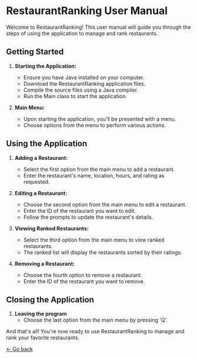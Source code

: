 # RestaurantRanking User Manual

Welcome to RestaurantRanking! This user manual will guide you through the steps of using the application to manage and rank restaurants.

## Getting Started

1. **Starting the Application:**

   - Ensure you have Java installed on your computer.
   - Download the RestaurantRanking application files.
   - Compile the source files using a Java compiler.
   - Run the Main class to start the application.

2. **Main Menu:**
   - Upon starting the application, you'll be presented with a menu.
   - Choose options from the menu to perform various actions.

## Using the Application

1. **Adding a Restaurant:**

   - Select the first option from the main menu to add a restaurant.
   - Enter the restaurant's name, location, hours, and rating as requested.

2. **Editing a Restaurant:**

   - Choose the second option from the main menu to edit a restaurant.
   - Enter the ID of the restaurant you want to edit.
   - Follow the prompts to update the restaurant's details.

3. **Viewing Ranked Restaurants:**

   - Select the third option from the main menu to view ranked restaurants.
   - The ranked list will display the restaurants sorted by their ratings.

4. **Removing a Restaurant:**
   - Choose the fourth option to remove a restaurant.
   - Enter the ID of the restaurant you want to remove.

## Closing the Application

1. **Leaving the program**
   - Choose the last option from the main menu by pressing 'Q'.

And that's all! You're now ready to use RestaurantRanking to manage and rank your favorite restaurants.

[<- Go back](/README.md)
